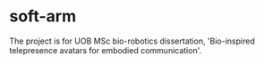 # soft-arm
The project is for UOB MSc bio-robotics dissertation, 'Bio-inspired telepresence avatars for embodied communication'.
